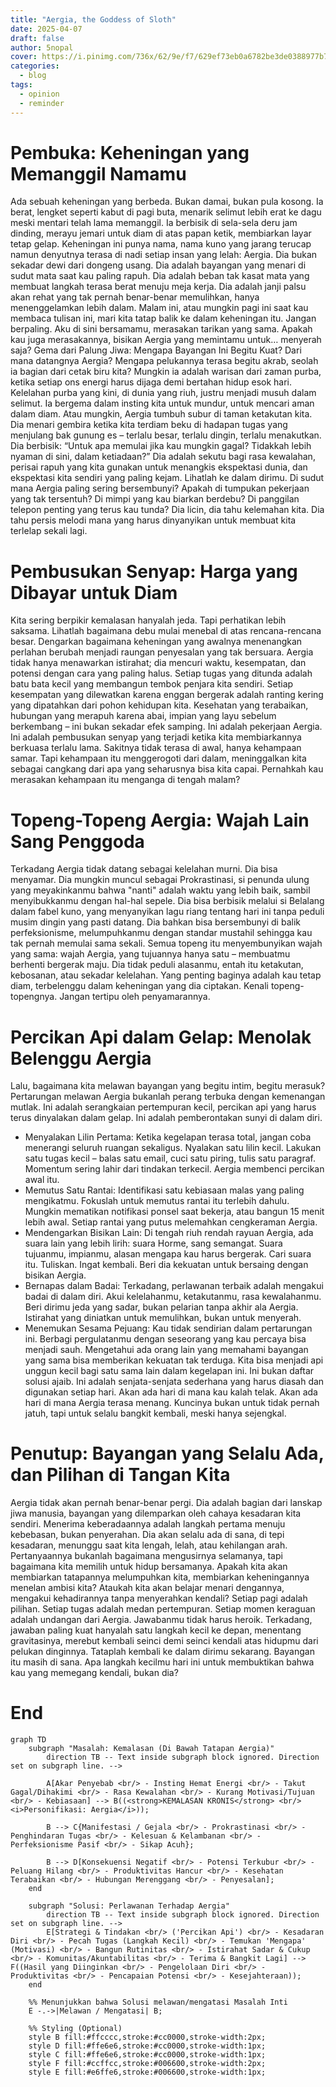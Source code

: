 ```yaml
---
title: "Aergia, the Goddess of Sloth"
date: 2025-04-07
draft: false
author: 5nopal
cover: https://i.pinimg.com/736x/62/9e/f7/629ef73eb0a6782be3de0388977b77db.jpg
categories:
  - blog
tags:
  - opinion
  - reminder
---
```


# Pembuka: Keheningan yang Memanggil Namamu
Ada sebuah keheningan yang berbeda. Bukan damai, bukan pula kosong. Ia berat, lengket seperti kabut di pagi buta, menarik selimut lebih erat ke dagu meski mentari telah lama memanggil. Ia berbisik di sela-sela deru jam dinding, merayu jemari untuk diam di atas papan ketik, membiarkan layar tetap gelap. Keheningan ini punya nama, nama kuno yang jarang terucap namun denyutnya terasa di nadi setiap insan yang lelah: Aergia.
Dia bukan sekadar dewi dari dongeng usang. Dia adalah bayangan yang menari di sudut mata saat kau paling rapuh. Dia adalah beban tak kasat mata yang membuat langkah terasa berat menuju meja kerja. Dia adalah janji palsu akan rehat yang tak pernah benar-benar memulihkan, hanya menenggelamkan lebih dalam. Malam ini, atau mungkin pagi ini saat kau membaca tulisan ini, mari kita tatap balik ke dalam keheningan itu. Jangan berpaling. Aku di sini bersamamu, merasakan tarikan yang sama. Apakah kau juga merasakannya, bisikan Aergia yang memintamu untuk… menyerah saja?
Gema dari Palung Jiwa: Mengapa Bayangan Ini Begitu Kuat?
Dari mana datangnya Aergia? Mengapa pelukannya terasa begitu akrab, seolah ia bagian dari cetak biru kita? Mungkin ia adalah warisan dari zaman purba, ketika setiap ons energi harus dijaga demi bertahan hidup esok hari. Kelelahan purba yang kini, di dunia yang riuh, justru menjadi musuh dalam selimut. Ia bergema dalam insting kita untuk mundur, untuk mencari aman dalam diam.
Atau mungkin, Aergia tumbuh subur di taman ketakutan kita. Dia menari gembira ketika kita terdiam beku di hadapan tugas yang menjulang bak gunung es – terlalu besar, terlalu dingin, terlalu menakutkan. Dia berbisik: “Untuk apa memulai jika kau mungkin gagal? Tidakkah lebih nyaman di sini, dalam ketiadaan?” Dia adalah sekutu bagi rasa kewalahan, perisai rapuh yang kita gunakan untuk menangkis ekspektasi dunia, dan ekspektasi kita sendiri yang paling kejam.
Lihatlah ke dalam dirimu. Di sudut mana Aergia paling sering bersembunyi? Apakah di tumpukan pekerjaan yang tak tersentuh? Di mimpi yang kau biarkan berdebu? Di panggilan telepon penting yang terus kau tunda? Dia licin, dia tahu kelemahan kita. Dia tahu persis melodi mana yang harus dinyanyikan untuk membuat kita terlelap sekali lagi.
# Pembusukan Senyap: Harga yang Dibayar untuk Diam
Kita sering berpikir kemalasan hanyalah jeda. Tapi perhatikan lebih saksama. Lihatlah bagaimana debu mulai menebal di atas rencana-rencana besar. Dengarkan bagaimana keheningan yang awalnya menenangkan perlahan berubah menjadi raungan penyesalan yang tak bersuara. Aergia tidak hanya menawarkan istirahat; dia mencuri waktu, kesempatan, dan potensi dengan cara yang paling halus.
Setiap tugas yang ditunda adalah batu bata kecil yang membangun tembok penjara kita sendiri. Setiap kesempatan yang dilewatkan karena enggan bergerak adalah ranting kering yang dipatahkan dari pohon kehidupan kita. Kesehatan yang terabaikan, hubungan yang merapuh karena abai, impian yang layu sebelum berkembang – ini bukan sekadar efek samping. Ini adalah pekerjaan Aergia. Ini adalah pembusukan senyap yang terjadi ketika kita membiarkannya berkuasa terlalu lama. Sakitnya tidak terasa di awal, hanya kehampaan samar. Tapi kehampaan itu menggerogoti dari dalam, meninggalkan kita sebagai cangkang dari apa yang seharusnya bisa kita capai. Pernahkah kau merasakan kehampaan itu menganga di tengah malam?
# Topeng-Topeng Aergia: Wajah Lain Sang Penggoda
Terkadang Aergia tidak datang sebagai kelelahan murni. Dia bisa menyamar. Dia mungkin muncul sebagai Prokrastinasi, si penunda ulung yang meyakinkanmu bahwa "nanti" adalah waktu yang lebih baik, sambil menyibukkanmu dengan hal-hal sepele. Dia bisa berbisik melalui si Belalang dalam fabel kuno, yang menyanyikan lagu riang tentang hari ini tanpa peduli musim dingin yang pasti datang. Dia bahkan bisa bersembunyi di balik perfeksionisme, melumpuhkanmu dengan standar mustahil sehingga kau tak pernah memulai sama sekali.
Semua topeng itu menyembunyikan wajah yang sama: wajah Aergia, yang tujuannya hanya satu – membuatmu berhenti bergerak maju. Dia tidak peduli alasanmu, entah itu ketakutan, kebosanan, atau sekadar kelelahan. Yang penting baginya adalah kau tetap diam, terbelenggu dalam keheningan yang dia ciptakan. Kenali topeng-topengnya. Jangan tertipu oleh penyamarannya.
# Percikan Api dalam Gelap: Menolak Belenggu Aergia
Lalu, bagaimana kita melawan bayangan yang begitu intim, begitu merasuk? Pertarungan melawan Aergia bukanlah perang terbuka dengan kemenangan mutlak. Ini adalah serangkaian pertempuran kecil, percikan api yang harus terus dinyalakan dalam gelap. Ini adalah pemberontakan sunyi di dalam diri.
 * Menyalakan Lilin Pertama: Ketika kegelapan terasa total, jangan coba menerangi seluruh ruangan sekaligus. Nyalakan satu lilin kecil. Lakukan satu tugas kecil – balas satu email, cuci satu piring, tulis satu paragraf. Momentum sering lahir dari tindakan terkecil. Aergia membenci percikan awal itu.
 * Memutus Satu Rantai: Identifikasi satu kebiasaan malas yang paling mengikatmu. Fokuslah untuk memutus rantai itu terlebih dahulu. Mungkin mematikan notifikasi ponsel saat bekerja, atau bangun 15 menit lebih awal. Setiap rantai yang putus melemahkan cengkeraman Aergia.
 * Mendengarkan Bisikan Lain: Di tengah riuh rendah rayuan Aergia, ada suara lain yang lebih lirih: suara Horme, sang semangat. Suara tujuanmu, impianmu, alasan mengapa kau harus bergerak. Cari suara itu. Tuliskan. Ingat kembali. Beri dia kekuatan untuk bersaing dengan bisikan Aergia.
 * Bernapas dalam Badai: Terkadang, perlawanan terbaik adalah mengakui badai di dalam diri. Akui kelelahanmu, ketakutanmu, rasa kewalahanmu. Beri dirimu jeda yang sadar, bukan pelarian tanpa akhir ala Aergia. Istirahat yang diniatkan untuk memulihkan, bukan untuk menyerah.
 * Menemukan Sesama Pejuang: Kau tidak sendirian dalam pertarungan ini. Berbagi pergulatanmu dengan seseorang yang kau percaya bisa menjadi sauh. Mengetahui ada orang lain yang memahami bayangan yang sama bisa memberikan kekuatan tak terduga. Kita bisa menjadi api unggun kecil bagi satu sama lain dalam kegelapan ini.
Ini bukan daftar solusi ajaib. Ini adalah senjata-senjata sederhana yang harus diasah dan digunakan setiap hari. Akan ada hari di mana kau kalah telak. Akan ada hari di mana Aergia terasa menang. Kuncinya bukan untuk tidak pernah jatuh, tapi untuk selalu bangkit kembali, meski hanya sejengkal.
# Penutup: Bayangan yang Selalu Ada, dan Pilihan di Tangan Kita
Aergia tidak akan pernah benar-benar pergi. Dia adalah bagian dari lanskap jiwa manusia, bayangan yang dilemparkan oleh cahaya kesadaran kita sendiri. Menerima keberadaannya adalah langkah pertama menuju kebebasan, bukan penyerahan. Dia akan selalu ada di sana, di tepi kesadaran, menunggu saat kita lengah, lelah, atau kehilangan arah.
Pertanyaannya bukanlah bagaimana mengusirnya selamanya, tapi bagaimana kita memilih untuk hidup bersamanya. Apakah kita akan membiarkan tatapannya melumpuhkan kita, membiarkan keheningannya menelan ambisi kita? Ataukah kita akan belajar menari dengannya, mengakui kehadirannya tanpa menyerahkan kendali?
Setiap pagi adalah pilihan. Setiap tugas adalah medan pertempuran. Setiap momen keraguan adalah undangan dari Aergia. Jawabanmu tidak harus heroik. Terkadang, jawaban paling kuat hanyalah satu langkah kecil ke depan, menentang gravitasinya, merebut kembali seinci demi seinci kendali atas hidupmu dari pelukan dinginnya.
Tataplah kembali ke dalam dirimu sekarang. Bayangan itu masih di sana. Apa langkah kecilmu hari ini untuk membuktikan bahwa kau yang memegang kendali, bukan dia?
# End

```mermaid
graph TD
    subgraph "Masalah: Kemalasan (Di Bawah Tatapan Aergia)"
        direction TB -- Text inside subgraph block ignored. Direction set on subgraph line. -->

        A[Akar Penyebab <br/> - Insting Hemat Energi <br/> - Takut Gagal/Dihakimi <br/> - Rasa Kewalahan <br/> - Kurang Motivasi/Tujuan <br/> - Kebiasaan] --> B((<strong>KEMALASAN KRONIS</strong> <br/> <i>Personifikasi: Aergia</i>));

        B --> C{Manifestasi / Gejala <br/> - Prokrastinasi <br/> - Penghindaran Tugas <br/> - Kelesuan & Kelambanan <br/> - Perfeksionisme Pasif <br/> - Sikap Acuh};

        B --> D[Konsekuensi Negatif <br/> - Potensi Terkubur <br/> - Peluang Hilang <br/> - Produktivitas Hancur <br/> - Kesehatan Terabaikan <br/> - Hubungan Merenggang <br/> - Penyesalan];
    end

    subgraph "Solusi: Perlawanan Terhadap Aergia"
        direction TB -- Text inside subgraph block ignored. Direction set on subgraph line. -->
        E[Strategi & Tindakan <br/> ('Percikan Api') <br/> - Kesadaran Diri <br/> - Pecah Tugas (Langkah Kecil) <br/> - Temukan 'Mengapa' (Motivasi) <br/> - Bangun Rutinitas <br/> - Istirahat Sadar & Cukup <br/> - Komunitas/Akuntabilitas <br/> - Terima & Bangkit Lagi] --> F((Hasil yang Diinginkan <br/> - Pengelolaan Diri <br/> - Produktivitas <br/> - Pencapaian Potensi <br/> - Kesejahteraan));
    end

    %% Menunjukkan bahwa Solusi melawan/mengatasi Masalah Inti
    E -.->|Melawan / Mengatasi| B;

    %% Styling (Optional)
    style B fill:#ffcccc,stroke:#cc0000,stroke-width:2px;
    style D fill:#ffe6e6,stroke:#cc0000,stroke-width:1px;
    style C fill:#ffe6e6,stroke:#cc0000,stroke-width:1px;
    style F fill:#ccffcc,stroke:#006600,stroke-width:2px;
    style E fill:#e6ffe6,stroke:#006600,stroke-width:1px;
```
